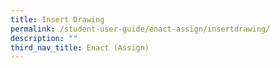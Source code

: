 ```yaml
---
title: Insert Drawing
permalink: /student-user-guide/enact-assign/insertdrawing/
description: ""
third_nav_title: Enact (Assign)
---
```

